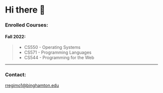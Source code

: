 # Hi there 🤖

### **Enrolled Courses:**

#### **Fall 2022:**
>
> - CS550 - Operating Systems
> - CS571 - Programming Languages
> - CS544 - Programming for the Web
>

***

### **Contact:**
<rregimo1@binghamton.edu>

